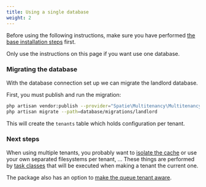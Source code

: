 ```yaml
---
title: Using a single database
weight: 2
---
```


Before using the following instructions, make sure you have performed [the base installation steps](/docs/laravel-multitenancy/v1/installation/base-installation) first.

 Only use the instructions on this page if you want use one database.

### Migrating the database

With the database connection set up we can migrate the landlord database.

First, you must publish and run the migration:

```bash
php artisan vendor:publish --provider="Spatie\Multitenancy\MultitenancyServiceProvider" --tag="migrations"
php artisan migrate --path=database/migrations/landlord
```

This will create the `tenants` table which holds configuration per tenant.

### Next steps

When using multiple tenants, you probably want to [isolate the cache](/docs/laravel-multitenancy/v1/using-tasks-to-prepare-the-environment/prefixing-cache/) or use your own separated filesystems per tenant, ... These things are performed by [task classes](/docs/laravel-multitenancy/v1/using-tasks-to-prepare-the-environment/overview/) that will be executed when making a tenant the current one.

The package also has an option to [make the queue tenant aware](/docs/laravel-multitenancy/v1/basic-usage/making-queues-tenant-aware/).
